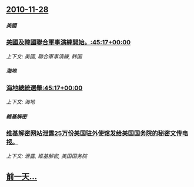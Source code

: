 ## [2010-11-28](/news/2010/11/28/index.md)

##### 美國
### [ 美國及韓國聯合軍事演練開始。:45:17+00:00](/news/2010/11/28/美國及韓國聯合軍事演練開始-45-17-00-00.md)
_上下文: 美國, 聯合軍事演練, 韩国_

##### 海地
### [ 海地總統選舉:45:17+00:00](/news/2010/11/28/海地總統選舉-45-17-00-00.md)
_上下文: 海地_

##### 維基解密
### [ 维基解密网站泄露25万份美国驻外使馆发给美国国务院的秘密文传电报。 ](/news/2010/11/28/维基解密网站泄露25万份美国驻外使馆发给美国国务院的秘密文传电报.md)
_上下文: 泄露, 維基解密, 美国国务院_

## [前一天...](/news/2010/11/27/index.md)

